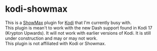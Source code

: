 # kodi-showmax

This is a <a href=" www.showmax.com">ShowMax</a> plugin for <a href="https://kodi.tv/">Kodi</a> that I'm currently busy with.</br>
This plugin is mean't to work with the new Dash support found in Kodi 17 (Krypton Upwards). It will not work with earlier versions of Kodi. It is still under construction and may or may not work.</br>
This plugin is not affiliated with Kodi or Showmax.

